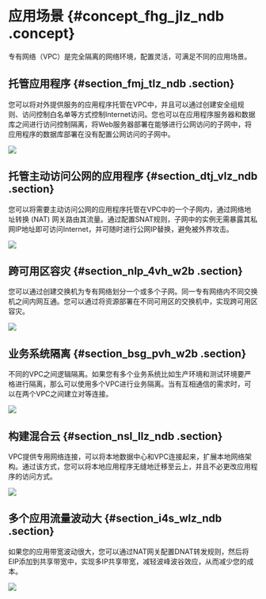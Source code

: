 # 应用场景 {#concept_fhg_jlz_ndb .concept}

专有网络（VPC）是完全隔离的网络环境，配置灵活，可满足不同的应用场景。

## 托管应用程序 {#section_fmj_tlz_ndb .section}

您可以将对外提供服务的应用程序托管在VPC中，并且可以通过创建安全组规则、访问控制白名单等方式控制Internet访问。您也可以在应用程序服务器和数据库之间进行访问控制隔离，将Web服务器部署在能够进行公网访问的子网中，将应用程序的数据库部署在没有配置公网访问的子网中。

![](http://static-aliyun-doc.oss-cn-hangzhou.aliyuncs.com/assets/img/13390/15483952362768_zh-CN.png)

## 托管主动访问公网的应用程序 {#section_dtj_vlz_ndb .section}

您可以将需要主动访问公网的应用程序托管在VPC中的一个子网内，通过网络地址转换 \(NAT\) 网关路由其流量。通过配置SNAT规则，子网中的实例无需暴露其私网IP地址即可访问Internet，并可随时进行公网IP替换，避免被外界攻击。

![](http://static-aliyun-doc.oss-cn-hangzhou.aliyuncs.com/assets/img/13390/15483952372769_zh-CN.png)

## 跨可用区容灾 {#section_nlp_4vh_w2b .section}

您可以通过创建交换机为专有网络划分一个或多个子网。同一专有网络内不同交换机之间内网互通。您可以通过将资源部署在不同可用区的交换机中，实现跨可用区容灾。

![](http://static-aliyun-doc.oss-cn-hangzhou.aliyuncs.com/assets/img/13390/15483952379780_zh-CN.png)

## 业务系统隔离 {#section_bsg_pvh_w2b .section}

不同的VPC之间逻辑隔离。如果您有多个业务系统比如生产环境和测试环境要严格进行隔离，那么可以使用多个VPC进行业务隔离。当有互相通信的需求时，可以在两个VPC之间建立对等连接。

![](http://static-aliyun-doc.oss-cn-hangzhou.aliyuncs.com/assets/img/13390/15483952379781_zh-CN.png)

## 构建混合云 {#section_nsl_llz_ndb .section}

VPC提供专用网络连接，可以将本地数据中心和VPC连接起来，扩展本地网络架构。通过该方式，您可以将本地应用程序无缝地迁移至云上，并且不必更改应用程序的访问方式。

![](http://static-aliyun-doc.oss-cn-hangzhou.aliyuncs.com/assets/img/13390/15483952372767_zh-CN.png)

## 多个应用流量波动大 {#section_i4s_wlz_ndb .section}

如果您的应用带宽波动很大，您可以通过NAT网关配置DNAT转发规则，然后将EIP添加到共享带宽中，实现多IP共享带宽，减轻波峰波谷效应，从而减少您的成本。

![](http://static-aliyun-doc.oss-cn-hangzhou.aliyuncs.com/assets/img/13390/15483952372770_zh-CN.png)

